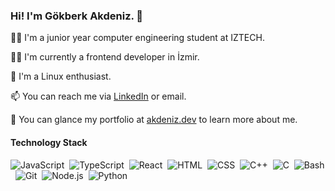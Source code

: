 ### Hi! I'm Gökberk Akdeniz. 👋

👨‍🎓 I'm a junior year computer engineering student at IZTECH.

🧑‍💻 I'm currently a frontend developer in İzmir.

🐧 I'm a Linux enthusiast.

📫 You can reach me via [LinkedIn](https://www.linkedin.com/in/gokberkakdeniz/) or <span title="the email below profile picture :)">email</span></u>.

💬 You can glance my portfolio at [akdeniz.dev](https://akdeniz.dev/) to learn more about me.

#### Technology Stack

![JavaScript](https://img.shields.io/badge/-JavaScript-05122A?style=flat&logo=javascript)&nbsp;
![TypeScript](https://img.shields.io/badge/-TypeScript-05122A?style=flat&logo=typescript)&nbsp;
![React](https://img.shields.io/badge/-React-05122A?style=flat&logo=react)&nbsp;
![HTML](https://img.shields.io/badge/-HTML-05122A?style=flat&logo=HTML5)&nbsp;
![CSS](https://img.shields.io/badge/-CSS-05122A?style=flat&logo=CSS3&logoColor=1572B6)&nbsp;
![C++](https://img.shields.io/badge/-C++-05122A?style=flat&logo=C%2B%2B&logoColor=00599C)&nbsp;
![C](https://img.shields.io/badge/-C-05122A?style=flat&logo=C&logoColor=A8B9CC)&nbsp;
![Bash](https://img.shields.io/badge/-Bash-05122A?style=flat&logo=gnu-bash)&nbsp;
![Git](https://img.shields.io/badge/-Git-05122A?style=flat&logo=git)&nbsp;
![Node.js](https://img.shields.io/badge/-Node.js-05122A?style=flat&logo=node.js)&nbsp;
![Python](https://img.shields.io/badge/-Python-05122A?style=flat&logo=python)&nbsp;
